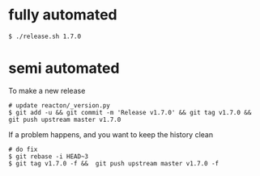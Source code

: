 
# fully automated

    $ ./release.sh 1.7.0

# semi automated
To make a new release
```
# update reacton/_version.py
$ git add -u && git commit -m 'Release v1.7.0' && git tag v1.7.0 && git push upstream master v1.7.0
```


If a problem happens, and you want to keep the history clean
```
# do fix
$ git rebase -i HEAD~3
$ git tag v1.7.0 -f &&  git push upstream master v1.7.0 -f
```
